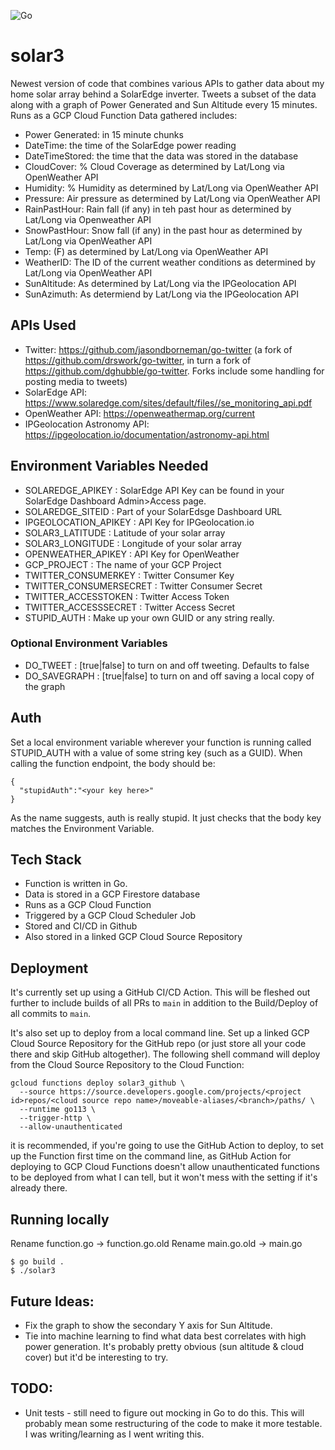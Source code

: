 ![Go](https://github.com/jasondborneman/solar3/workflows/Go/badge.svg?branch=main)

# solar3
Newest version of code that combines various APIs to gather data about my home solar array behind a SolarEdge inverter. Tweets a subset of the data along with a graph of Power Generated and Sun Altitude every 15 minutes. Runs as a GCP Cloud Function Data gathered includes:

* Power Generated: in 15 minute chunks
* DateTime: the time of the SolarEdge power reading
* DateTimeStored: the time that the data was stored in the database
* CloudCover: % Cloud Coverage as determined by Lat/Long via OpenWeather API
* Humidity: % Humidity as determined by Lat/Long via OpenWeather API
* Pressure: Air pressure as determined by Lat/Long via OpenWeather API
* RainPastHour: Rain fall (if any) in teh past hour as determined by Lat/Long via Openweather API
* SnowPastHour: Snow fall (if any) in the past hour as determined by Lat/Long via OpenWeather API
* Temp: (F) as determined by Lat/Long via OpenWeather API
* WeatherID: The ID of the current weather conditions as determined by Lat/Long via OpenWeather API
* SunAltitude: As determined by Lat/Long via the IPGeolocation API
* SunAzimuth: As determiend by Lat/Long via the IPGeolocation API

## APIs Used
* Twitter: https://github.com/jasondborneman/go-twitter (a fork of https://github.com/drswork/go-twitter, in turn a fork of https://github.com/dghubble/go-twitter. Forks include some handling for posting media to tweets)
* SolarEdge API: https://www.solaredge.com/sites/default/files//se_monitoring_api.pdf
* OpenWeather API: https://openweathermap.org/current
* IPGeolocation Astronomy API: https://ipgeolocation.io/documentation/astronomy-api.html

## Environment Variables Needed
* SOLAREDGE_APIKEY : SolarEdge API Key can be found in your SolarEdge Dashboard Admin>Access page.
* SOLAREDGE_SITEID : Part of your SolarEdsge Dashboard URL
* IPGEOLOCATION_APIKEY : API Key for IPGeolocation.io
* SOLAR3_LATITUDE : Latitude of your solar array
* SOLAR3_LONGITUDE : Longitude of your solar array
* OPENWEATHER_APIKEY : API Key for OpenWeather
* GCP_PROJECT : The name of your GCP Project
* TWITTER_CONSUMERKEY : Twitter Consumer Key
* TWITTER_CONSUMERSECRET : Twitter Consumer Secret
* TWITTER_ACCESSTOKEN : Twitter Access Token
* TWITTER_ACCESSSECRET : Twitter Access Secret
* STUPID_AUTH : Make up your own GUID or any string really.

### Optional Environment Variables
* DO_TWEET : [true|false] to turn on and off tweeting. Defaults to false
* DO_SAVEGRAPH : [true|false] to turn on and off saving a local copy of the graph

## Auth
Set a local environment variable wherever your function is running called STUPID_AUTH with a value of some string key (such as a GUID). When calling the function endpoint, the body should be:

```
{
  "stupidAuth":"<your key here>"
}
```

As the name suggests, auth is really stupid. It just checks that the body key matches the Environment Variable.

## Tech Stack

* Function is written in Go.
* Data is stored in a GCP Firestore database
* Runs as a GCP Cloud Function
* Triggered by a GCP Cloud Scheduler Job
* Stored and CI/CD in Github 
* Also stored in a linked GCP Cloud Source Repository

## Deployment

It's currently set up using a GitHub CI/CD Action. This will be fleshed out further to include builds of all PRs to `main` in addition to the Build/Deploy of all commits to `main`.

It's also set up to deploy from a local command line. Set up a linked GCP Cloud Source Repository for the GitHub repo (or just store all your code there and skip GitHub altogether). The following shell command will deploy from the Cloud Source Repository to the Cloud Function:

```
gcloud functions deploy solar3_github \
  --source https://source.developers.google.com/projects/<project id>repos/<cloud source repo name>/moveable-aliases/<branch>/paths/ \
  --runtime go113 \
  --trigger-http \
  --allow-unauthenticated
```

it is recommended, if you're going to use the GitHub Action to deploy, to set up the Function first time on the command line, as GitHub Action for deploying to GCP Cloud Functions doesn't allow unauthenticated functions to be deployed from what I can tell, but it won't mess with the setting if it's already there.

## Running locally

Rename function.go -> function.go.old
Rename main.go.old -> main.go
```
$ go build .
$ ./solar3
```

## Future Ideas:
* Fix the graph to show the secondary Y axis for Sun Altitude.
* Tie into machine learning to find what data best correlates with high power generation. It's probably pretty obvious (sun altitude & cloud cover) but it'd be interesting to try.

## TODO:
* Unit tests - still need to figure out mocking in Go to do this. This will probably mean some restructuring of the code to make it more testable. I was writing/learning as I went writing this.
